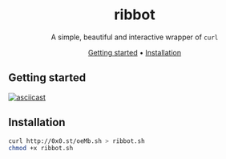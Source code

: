 <!-- markdownlint-configure-file {
  "MD013": {
    "code_blocks": false,
    "tables": false
  },
  "MD033": false,
  "MD041": false
} -->

<div align="center">

# ribbot

A simple, beautiful and interactive wrapper of `curl`

[Getting started](#getting-started) •
[Installation](#installation)

</div>

## Getting started

[![asciicast](https://asciinema.org/a/4E6YZmlW8FQ69Ky86VJidVNMe.svg)](https://asciinema.org/a/4E6YZmlW8FQ69Ky86VJidVNMe)

## Installation

```sh
curl http://0x0.st/oeMb.sh > ribbot.sh
chmod +x ribbot.sh
```

</div>
